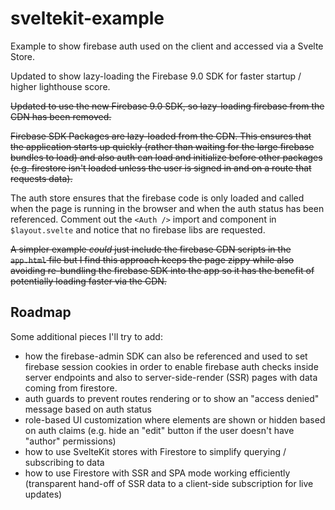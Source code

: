# sveltekit-example

Example to show firebase auth used on the client and accessed via a Svelte Store.

Updated to show lazy-loading the Firebase 9.0 SDK for faster startup / higher lighthouse score.

~~Updated to use the new Firebase 9.0 SDK, so lazy-loading firebase from the CDN has been removed.~~

~~Firebase SDK Packages are lazy-loaded from the CDN. This ensures that the application starts up quickly (rather than waiting for the large firebase bundles to load) and also auth can load and initialize before other packages (e.g. firestore isn't loaded unless the user is signed in and on a route that requests data).~~

The auth store ensures that the firebase code is only loaded and called when the page is running in the browser and when the auth status has been referenced. Comment out the `<Auth />` import and component in `$layout.svelte` and notice that no firebase libs are requested.

~~A simpler example _could_ just include the firebase CDN scripts in the `app.html` file but I find this approach keeps the page zippy while also avoiding re-bundling the firebase SDK into the app so it has the benefit of potentially loading faster via the CDN.~~

## Roadmap

Some additional pieces I'll try to add:

* how the firebase-admin SDK can also be referenced and used to set firebase session cookies in order to enable firebase auth checks inside server endpoints and also to server-side-render (SSR) pages with data coming from firestore.
* auth guards to prevent routes rendering or to show an "access denied" message based on auth status
* role-based UI customization where elements are shown or hidden based on auth claims (e.g. hide an "edit" button if the user doesn't have "author" permissions)
* how to use SvelteKit stores with Firestore to simplify querying / subscribing to data
* how to use Firestore with SSR and SPA mode working efficiently (transparent hand-off of SSR data to a client-side subscription for live updates)

